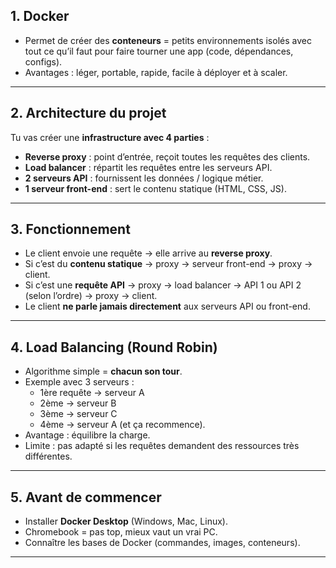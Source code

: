 ## 1. **Docker**

- Permet de créer des **conteneurs** = petits environnements isolés avec tout ce qu’il faut pour faire tourner une app (code, dépendances, configs).
- Avantages : léger, portable, rapide, facile à déployer et à scaler.

---

## 2. **Architecture du projet**

Tu vas créer une **infrastructure avec 4 parties** :

- **Reverse proxy** : point d’entrée, reçoit toutes les requêtes des clients.
- **Load balancer** : répartit les requêtes entre les serveurs API.
- **2 serveurs API** : fournissent les données / logique métier.
- **1 serveur front-end** : sert le contenu statique (HTML, CSS, JS).

---

## 3. **Fonctionnement**

- Le client envoie une requête → elle arrive au **reverse proxy**.
- Si c’est du **contenu statique** → proxy → serveur front-end → proxy → client.
- Si c’est une **requête API** → proxy → load balancer → API 1 ou API 2 (selon l’ordre) → proxy → client.
- Le client **ne parle jamais directement** aux serveurs API ou front-end.

---

## 4. **Load Balancing (Round Robin)**

- Algorithme simple = **chacun son tour**.
- Exemple avec 3 serveurs :
    - 1ère requête → serveur A
    - 2ème → serveur B
    - 3ème → serveur C
    - 4ème → serveur A (et ça recommence).
- Avantage : équilibre la charge.
- Limite : pas adapté si les requêtes demandent des ressources très différentes.

---

## 5. **Avant de commencer**

- Installer **Docker Desktop** (Windows, Mac, Linux).
- Chromebook = pas top, mieux vaut un vrai PC.
- Connaître les bases de Docker (commandes, images, conteneurs).

---
